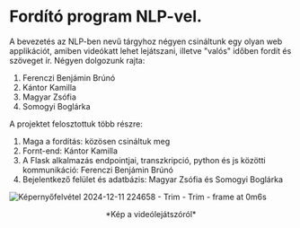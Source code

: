 # Fordító program NLP-vel.
A bevezetés az NLP-ben nevű tárgyhoz négyen csináltunk egy olyan web applikációt, amiben videókatt lehet
lejátszani, illetve "valós" időben fordít és szöveget ír.
Négyen dolgozunk rajta:

<ol>
  <li>Ferenczi Benjámin Brúnó</li>
  <li>Kántor Kamilla</li>
  <li>Magyar Zsófia</li>
  <li>Somogyi Boglárka</li>
</ol>

A projektet felosztottuk több részre:
<ol>
  <li>Maga a fordítás: közösen csináltuk meg</li> 
  <li>Fornt-end: Kántor Kamilla</li>
  <li>A Flask alkalmazás endpointjai, transzkripció, python és js közötti kommunikáció: Ferenczi Benjámin Brúnó</li>
  <li>Bejelentkező felület és adatbázis: Magyar Zsófia és Somogyi Boglárka</li>
</ol>

![Képernyőfelvétel 2024-12-11 224658 - Trim - Trim - frame at 0m6s](https://github.com/user-attachments/assets/91894228-6759-4c64-aa53-6c802f9d7dee)
<center>
  *Kép a videólejátszóról*
</center>
